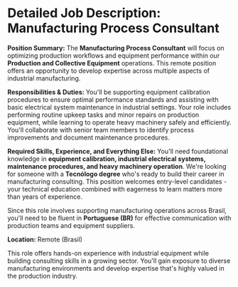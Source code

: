 # Detailed Job Description: Manufacturing Process Consultant

**Position Summary:**
The **Manufacturing Process Consultant** will focus on optimizing production workflows and equipment performance within our **Production and Collective Equipment** operations. This remote position offers an opportunity to develop expertise across multiple aspects of industrial manufacturing.

**Responsibilities & Duties:**
You'll be supporting equipment calibration procedures to ensure optimal performance standards and assisting with basic electrical system maintenance in industrial settings. Your role includes performing routine upkeep tasks and minor repairs on production equipment, while learning to operate heavy machinery safely and efficiently. You'll collaborate with senior team members to identify process improvements and document maintenance procedures.

**Required Skills, Experience, and Everything Else:**
You'll need foundational knowledge in **equipment calibration, industrial electrical systems, maintenance procedures, and heavy machinery operation**. We're looking for someone with a **Tecnólogo degree** who's ready to build their career in manufacturing consulting. This position welcomes entry-level candidates - your technical education combined with eagerness to learn matters more than years of experience.

Since this role involves supporting manufacturing operations across Brasil, you'll need to be fluent in **Portuguese (BR)** for effective communication with production teams and equipment suppliers.

**Location:** Remote (Brasil)

This role offers hands-on experience with industrial equipment while building consulting skills in a growing sector. You'll gain exposure to diverse manufacturing environments and develop expertise that's highly valued in the production industry.